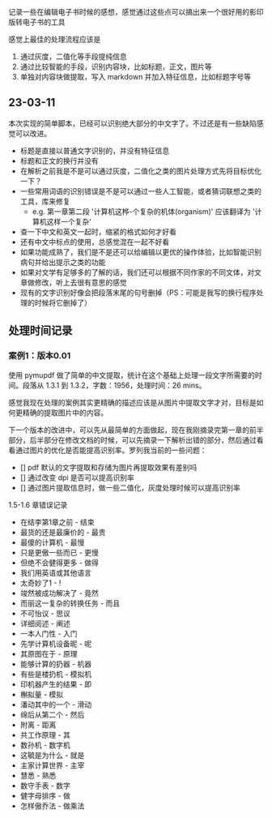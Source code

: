 记录一些在编辑电子书时候的感想，感觉通过这些点可以搞出来一个很好用的影印版转电子书的工具

感觉上最佳的处理流程应该是
1. 通过灰度，二值化等手段提纯信息
2. 通过比较智能的手段，识别内容块，比如标题，正文，图片等
3. 单独对内容块做提取，写入 markdown 并加入特征信息，比如标题字号等

## 23-03-11

本次实现的简单脚本，已经可以识别绝大部分的中文字了。不过还是有一些缺陷感觉可以改进。
* 标题是直接以普通文字识别的，并没有特征信息
* 标题和正文的换行并没有
* 在解析之前我是不是可以通过灰度，二值化之类的图片处理方式先将目标优化一下？
* 一些常用词语的识别错误是不是可以通过一些人工智能，或者猜词联想之类的工具，库来修复
  * e.g. 第一章第二段 '计算机这桦-个复杂的机体(organism)' 应该翻译为 '计算机这样一个复杂'
* 查一下中文和英文一起时，缩紧的格式如何才好看
* 还有中文中标点的使用，总感觉混在一起不好看
* 如果功能成熟了，我们是不是还可以给编辑以更优的操作体验，比如智能识别病句并给出提示之类的功能
* 如果对文学有足够多的了解的话，我们还可以根据不同作家的不同文体，对文章做修改，听上去很有意思的感觉
* 现有的文字识别好像会把段落末尾的句号删掉（PS：可能是我写的换行程序处理的时候将它删掉了）

## 处理时间记录

### 案例1：版本0.01

使用 pymupdf 做了简单的中文提取，统计在这个基础上处理一段文字所需要的时间。段落从 1.3.1 到 1.3.2，字数：1956，处理时间：26 mins。

感觉我现在处理的案例其实更精确的描述应该是从图片中提取文字才对，目标是如何更精确的提取图片中的内容。

下一个版本的改进中，可以先从最简单的方面做起，现在我刚摘录完第一章的前半部分，后半部分在修改文档的时候，可以先摘录一下解析出错的部分，然后通过看看通过图片的优化是否能提高识别率。罗列我当前的一些问题：

- [] pdf 默认的文字提取和存储为图片再提取效果有差别吗
- [] 通过改变 dpi 是否可以提高识别率
- [] 通过图片提取信息时，做一些二值化，灰度处理时候可以提高识别率

1.5-1.6 章错误记录

* 在结李第1章之前 - 结束
* 最货的还是最廉价的 - 最贵
* 最傻的计算机 - 最慢
* 只是更傲一些而已 - 更慢
* 但绝不会健得更多 - 做得
* 我们用英语或其他语言
* 太奇妙了1 - !
* 竣然被成功解决了 - 竟然
* 而丽这一复杂的转换任务 - 而且
* 不可怡议 - 思议
* 详细阅述 - 阐述
* 一本人门性 - 入门
* 先学计算机设备昵 - 呢
* 其原图在于 - 原理
* 能够计算的扔器 - 机器
* 有些是楼扔机 - 模拟机
* 印机器产生的结果 - 即
* 槲拟量 - 模拟
* 潘动其中的一个 - 滑动
* 绵后从第二个 - 然后
* 附离 - 距离
* 共工作原理 - 其
* 数孙机 - 数字机
* 这毓是为什么 - 就是
* 主家计算世界 - 主宰
* 慧悉 - 熟悉
* 数守手表 - 数字
* 健字母排序 - 做
* 怎样傲乔法 - 做乘法